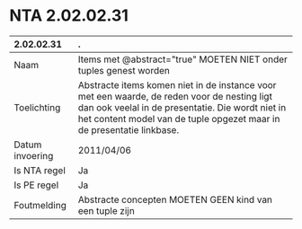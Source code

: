 # NTA 2.02.02.31

 2.02.02.31 | . 
 :--- | :--- 
 Naam | Items met @abstract="true" MOETEN NIET onder tuples genest worden 
 Toelichting | Abstracte items komen niet in de instance voor met een waarde, de reden voor de nesting ligt dan ook veelal in de presentatie. Die wordt niet in het content model van de tuple opgezet maar in de presentatie linkbase. 
 Datum invoering | 2011/04/06 
 Is NTA regel | Ja 
 Is PE regel | Ja 
 Foutmelding | Abstracte concepten MOETEN GEEN kind van een tuple zijn 
